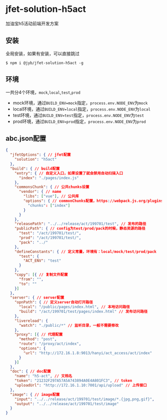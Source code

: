 # jfet-solution-h5act

加油宝h5活动前端开发方案

## 安装

全局安装，如果有安装，可以直接跳过

```shell
$ npm i @jyb/jfet-solution-h5act -g
```

## 环境

一共分4个环境，`mock`,`local`,`test`,`prod`

- mock环境，通过`BUILD_ENV=mock`指定，`process.env.NODE_ENV`为`mock`
- local环境，通过`BUILD_ENV=local`指定，`process.env.NODE_ENV`为`local`
- test环境，通过`BUILD_ENV=test`指定，`process.env.NODE_ENV`为`test`
- prod环境，通过`BUILD_ENV=prod`指定，`process.env.NODE_ENV`为`prod`

## abc.json配置

```json
{
  "jfetOptions": { // jfet配置
    "solution": "h5act"
  },
  "build": { // build配置
    "entry": { // 自定义入口，如果设置了就会禁用自动扫描入口
      "index": "./pages/index.js"
    },
    "commonsChunk": { // 公共chunks设置
      "vendor": { // name
        "libs": ["vue"], // 公共库
        "options": { // commonChunks配置，https://webpack.js.org/plugins/commons-chunk-plugin/#components/sidebar/sidebar.jsx
          "chunks": ["index"]
        }
      }
    },
    "releasePath": "../../release/act/199701/test", // 发布的路径
    "publicPath": { // config为test/prod/pack的时候，静态资源的路径
      "test": "/act/199701/test/",
      "prod": "/act/199701/test/",
      "pack": "../"
    },
    "defineConstants": { // 定义常量，环境有：local/mock/test/prod/pack
      "test": {
        "ACT_ENV": "test"
      }
    },
    "copy": [{ // 复制文件配置
      "from": "",
      "to": ""
    }]
  },
  "server": { // server配置
    "opnPath": { // 定义server自动打开路径
      "local": "/public/pages/index.html", // 本地访问路径
      "build": "/act/199701/test/pages/index.html" // 发布访问路径
    },
    "livereload": {
      "watch": "./public/*" // 监听目录，一般不需要修改
    },
    "proxy": [{ // 代理配置
      "method": "post",
      "route": "/proxy/act/index",
      "options": {
        "url": "http://172.16.1.8:9013/hanyi/act_access/act/index"
      }
    }]
  },
  "doc": { // doc配置
    "name": "h5-act", // 文档名
    "token": "21232F297A57A5A743894A0E4A801FC3", // token
    "uploadUrl": "http://172.16.1.10:7001/api/upload" // 上传接口
  },
  "image": { // image配置
    "input": "../../release/act/199701/test/image/*.{jpg,png,gif}",
    "output": "../../release/act/199701/test/image"
  }
}
```


